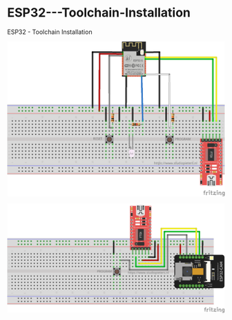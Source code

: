 # ESP32---Toolchain-Installation
ESP32 - Toolchain Installation

![ESP32 programmer](https://github.com/AchimPieters/ESP32---Toolchain-Installation/blob/master/ESP32-S%20Program.png)

![ESP32-CAM programmer](https://raw.githubusercontent.com/AchimPieters/ESP32---Toolchain-Installation/master/esp32-cam.png)
